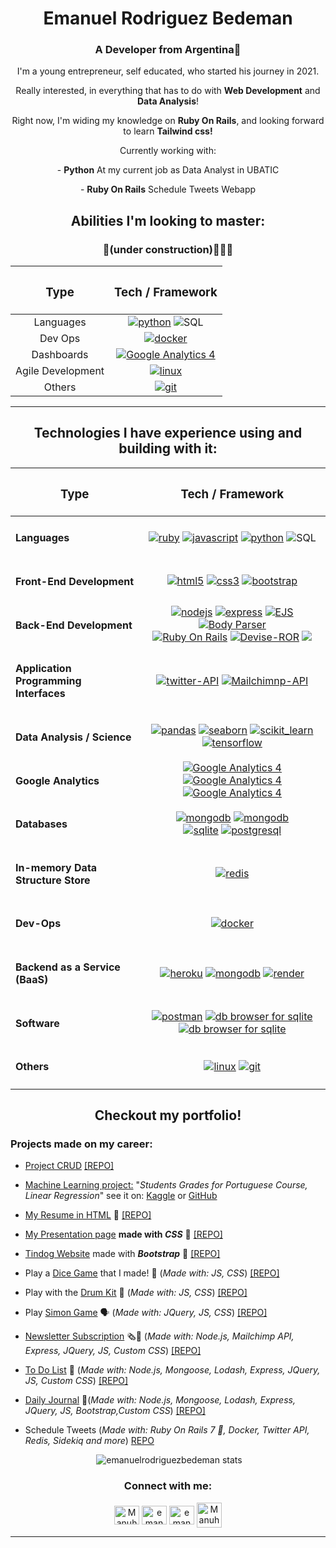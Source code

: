 <div align="center">
 <h1>Emanuel Rodriguez Bedeman</h1>  
 <h3>A Developer from Argentina🧉</h3>
 
 <p>I'm a young entrepreneur, self educated, who started his journey in 2021.</p>
 <p>Really interested, in everything that has to do with <b>Web Development</b> and <b>Data Analysis</b>!</p>
 <p>Right now, I'm widing my knowledge on <b>Ruby On Rails</b>, and looking forward to learn <b>Tailwind css!</b></p>
 <p>Currently working with:</p>
 <p>- <strong>Python</strong> At my current job as Data Analyst in UBATIC</p>
 <p>- <strong>Ruby On Rails</strong> Schedule Tweets Webapp</p>
 <!-- <p align="center">- <b>Ruby On Rails</strong>, <b>Bootstrap</b> and <b>SQL</b> for my current Web development projects.</p> -->
</div>

<div align="center">
 
 <h2 align="center">Abilities I'm looking to master:</h2>
 <h3 align="center">🚧(under construction)👷🏻‍♂️</h3>

 | <h3>Type</h3> | <h3>Tech / Framework</h3> |
 | :-------------: |:-------------:|
 | Languages | <a href="https://www.python.org" target="_blank" rel="noreferrer"> <img src="https://img.shields.io/badge/Python-3.x-yellow?style=flat&logo=python&logoColor=yellow&labelColor=blue" alt="python"/></a> <img src="https://img.shields.io/badge/SQL-%20-blue?style=flat&logoColor=blue&labelColor=white" alt="SQL"> |
 | Dev Ops | <a href="https://www.docker.com/" target="_blank" rel="noreferrer"> <img src="https://img.shields.io/badge/Docker-4.7-blue?logo=Docker&labelColor=white" alt="docker"/></a> |
 | Dashboards | <!-- <a href="https://analytics.google.com/analytics/academy/" target="_blank" rel="noreferrer"> <img src="https://img.shields.io/badge/Data%20Studio-%20-orange?labelColor=white&logo=google&logoColor=orange" alt="Google Analytics 4"/></a> --> <a href="https://grafana.com/" target="_blank" rel="noreferrer"> <img src="https://img.shields.io/badge/Grafana-%20-F05A28?labelColor=white&logo=Grafana&logoColor=F05A28" alt="Google Analytics 4"/></a> |
 | Agile Development | <a href="https://www.atlassian.com/agile/scrum" target="_blank" rel="noreferrer"><img src="https://img.shields.io/badge/SCRUM-%20-blue?logo=Atlassian&logoColor=blue&labelColor=white" alt="linux"/></a> |
 | Others | <!-- <a href="https://www.linux.org/" target="_blank" rel="noreferrer"><img src="https://img.shields.io/badge/Linux-3.0-lightgrey?logo=linux&logoColor=black&labelColor=white" alt="linux"/></a> --> <a href="https://git-scm.com/" target="_blank" rel="noreferrer"> <img src="https://img.shields.io/badge/Git-2.36-red?logo=Git&labelColor=white" alt="git"/></a> |

</div>
 
---

<h2 align="center">Technologies I have experience using and building with it:</h2>

<div align="center">

| <h3>Type</h3> | <h3>Tech / Framework</h3> |
| :-------------: |:-------------:|
| <h4 align="left">Languages</h4> | <a href="https://www.ruby-lang.org/en/" target="_blank" rel="noreferrer"> <img src="https://img.shields.io/badge/Ruby-3.1-red?style=flat&logo=ruby&logoColor=red&labelColor=white" alt="ruby"/></a> <a href="https://www.javascript.com/" target="_blank" rel="noreferrer"> <img src="https://img.shields.io/badge/JavaScript-ES6-yellow?style=flat&logo=javascript" alt="javascript"/></a> <a href="https://www.python.org" target="_blank" rel="noreferrer"> <img src="https://img.shields.io/badge/Python-3.x-yellow?style=flat&logo=python&logoColor=yellow&labelColor=blue" alt="python"/></a> <img src="https://img.shields.io/badge/SQL-%20-blue?style=flat&logoColor=blue&labelColor=white" alt="SQL"> |
| <h4 align="left">Front-End Development</h4> | <a href="https://developer.mozilla.org/docs/Web/HTML" target="_blank" rel="noreferrer"> <img src="https://img.shields.io/badge/HTML-5-red?logo=html5&labelColor=white" alt="html5"/></a> <a href="https://www.w3schools.com/css/" target="_blank" rel="noreferrer"> <img src="https://img.shields.io/badge/CSS-3-blue?logo=css3&labelColor=white&logoColor=blue" alt="css3"/></a> <a href="https://getbootstrap.com" target="_blank" rel="noreferrer"> <img src="https://img.shields.io/badge/Bootstrap-5-blueviolet?logo=Bootstrap&labelColor=white" alt="bootstrap"/></a> <!--<a href="https://reactjs.org/" target="_blank" rel="noreferrer"> <img src="https://img.shields.io/badge/React-18.0-cyan?logo=React&logoColor=blue&labelColor=white" alt="react"/></a> -->  |
| <h4 align="left">Back-End Development</h4> | <a href="https://nodejs.org" target="_blank" rel="noreferrer"> <img src="https://img.shields.io/badge/Node.js-16.15-green?logo=Node.js&labelColor=white" alt="nodejs"/></a> <a href="https://expressjs.com" target="_blank" rel="noreferrer"> <img src="https://img.shields.io/badge/Express-4.18-white?logo=Express" alt="express"/></a> <a href="https://ejs.co/" target="_blank" rel="noreferrer"> <img src="https://img.shields.io/badge/EJS-3.1-green?labelColor=white&logo=Node.js" alt="EJS"/></a> <a href="https://www.npmjs.com/package/body-parser" target="_blank" rel="noreferrer"> <img src="https://img.shields.io/badge/Body--Parser-1.20-informational?labelColor=white&logo=Node.js" alt="Body Parser"/></a> </br> <a href="https://rubyonrails.org/" target="_blank" rel="noreferrer"> <img src="https://img.shields.io/badge/Ruby%20On%20Rails-7-white?labelColor=red&logo=Ruby%20on%20Rails" alt="Ruby On Rails"/></a> <a href="https://github.com/heartcombo/devise" target="_blank" rel="noreferrer"> <img src="https://img.shields.io/badge/Devise-4.8-white?labelColor=red&logo=Ruby%20on%20Rails" alt="Devise-ROR"/></a>  <a href="https://github.com/omniauth/omniauth" target="_blank" rel="noreferrer"> <img src="https://img.shields.io/badge/Omniauth-2.1-white?labelColor=red&logo=Ruby%20on%20Rails%22%20alt=%22Devise-ROR"/></a> |
| <h4 align="left">Application Programming Interfaces</h4> | <a href="https://developer.twitter.com/en/docs/twitter-api" target="blank_" rel="noreferrer"> <img src="https://img.shields.io/badge/Twitter%20API-1CA0F1?style=flat&logo=twitter&logoColor=white&labelColor=1DA1F2" alt="twitter-API"/></a> <a href="https://mailchimp.com/es/" target="blank_" rel="noreferrer"> <img src="https://img.shields.io/badge/Mailchimp-FFE01B?style=flat&logo=MailChimp&logoColor=black&labelColor=FFE01B" alt="Mailchimnp-API"/></a> |
| <h4 align="left">Data Analysis / Science</h4> | <a href="https://pandas.pydata.org/" target="_blank" rel="noreferrer"> <img src="https://img.shields.io/badge/Pandas-1.4.2-blue?logo=Pandas&logoColor=blue&labelColor=white" alt="pandas"/></a> <a href="https://seaborn.pydata.org/" target="_blank" rel="noreferrer"> <img src="https://img.shields.io/badge/Seaborn-0.11-blue?logo=python&labelColor=white" alt="seaborn"/></a> <a href="https://scikit-learn.org/" target="_blank" rel="noreferrer"> <img src="https://img.shields.io/badge/Scikit--Learn-1.0-orange?logo=scikit-learn&labelColor=white" alt="scikit_learn"/></a> <a href="https://www.tensorflow.org" target="_blank" rel="noreferrer"> <img src="https://img.shields.io/badge/TensorFlow-2.8-orange?logo=TensorFlow&labelColor=white" alt="tensorflow"/></a> |
| <h4 align="left">Google Analytics</h4> | <a href="https://analytics.google.com/analytics/academy/" target="_blank" rel="noreferrer"> <img src="https://img.shields.io/badge/Google--Analytics-4-orange?labelColor=white&logo=google&logoColor=orange" alt="Google Analytics 4"/></a> <a href="https://analytics.google.com/analytics/academy/" target="_blank" rel="noreferrer"> <img src="https://img.shields.io/badge/Google%20Tag%20Manager-%20-orange?labelColor=white&logo=google&logoColor=orange" alt="Google Analytics 4"/></a> <a href="https://analytics.google.com/analytics/academy/" target="_blank" rel="noreferrer"> <img src="https://img.shields.io/badge/Data%20Studio-%20-orange?labelColor=white&logo=google&logoColor=orange" alt="Google Analytics 4"/></a> |
| <h4 align="left">Databases</h4> |  <a href="https://www.mongodb.com/" target="_blank" rel="noreferrer"> <img src="https://img.shields.io/badge/MongoDB-5.0-brightgreen?labelColor=white&logo=MongoDB" alt="mongodb"/></a> <a href="https://mongoosejs.com/" target="_blank" rel="noreferrer"> <img src="https://img.shields.io/badge/Mongoose-6.3-brightgreen?labelColor=white&logo=MongoDB" alt="mongodb"/></a> </br> <a href="https://www.sqlite.org/" target="_blank" rel="noreferrer"> <img src="https://img.shields.io/badge/SQLite-3.38-blue?logo=SQLite&logoColor=blue&labelColor=white" alt="sqlite"/></a> <!-- <a href="https://www.mysql.com/" target="_blank" rel="noreferrer"> <img src="https://img.shields.io/badge/MySQL-8.0-blue?labelColor=white&logo=MySQL" alt="mysql"/></a> --> <a href="https://www.postgresql.org" target="_blank" rel="noreferrer"> <img src="https://img.shields.io/badge/PostgreSQL-14.2-blue?labelColor=white&logo=PostgreSQL" alt="postgresql"/></a> |
| <h4 align="left">In-memory Data Structure Store</h4> | <a href="[https://redis.io/" target="_blank" rel="noreferrer"> <img src="https://img.shields.io/badge/Redis-DC382D?style=flat&logo=redis&logoColor=white&labelColor=DC382D" alt="redis"/></a> |
| <h4 align="left">Dev-Ops</h4> |  <a href="https://www.docker.com/" target="_blank" rel="noreferrer"> <img src="https://img.shields.io/badge/Docker-4.7-blue?logo=Docker&labelColor=white" alt="docker"/></a> |
| <h4 align="left">Backend as a Service (BaaS)</h4> | <a href="https://heroku.com" target="_blank" rel="noreferrer"> <img src="https://img.shields.io/badge/Heroku-18.0-blueviolet?logo=heroku&logoColor=purple&labelColor=white" alt="heroku"/></a>  <a href="https://www.mongodb.com/es/atlas/database" target="_blank" rel="noreferrer"> <img src="https://img.shields.io/badge/MongoDB%20Atlas-2022-brightgreen?labelColor=white&logo=MongoDB" alt="mongodb"/></a> <a href="https://render.com/" target="_blank" rel="noreferrer"> <img src="https://img.shields.io/badge/Render-white?style=flat&logo=render&logoColor=black&labelColor=46E3B7" alt="render"/></a>|
| <h4 align="left">Software</h4> | <a href="https://postman.com" target="_blank" rel="noreferrer"><img src="https://img.shields.io/badge/Postman-9.15-orange?logo=Postman&labelColor=white" alt="postman"/></a> <a href="https://sqlitebrowser.org/" target="_blank" rel="noreferrer"><img src="https://img.shields.io/badge/DB%20Browser-3.12-lightgrey?labelColor=white" alt="db browser for sqlite"/></a> <a href="https://robomongo.org/" target="_blank" rel="noreferrer"><img src="https://img.shields.io/badge/Robo3T-1.4-sucess?labelColor=white" alt="db browser for sqlite"/></a> |
| <h4 align="left">Others</h4> | <a href="https://www.linux.org/" target="_blank" rel="noreferrer"><img src="https://img.shields.io/badge/Linux-3.0-lightgrey?logo=linux&logoColor=black&labelColor=white" alt="linux"/></a> <a href="https://git-scm.com/" target="_blank" rel="noreferrer"> <img src="https://img.shields.io/badge/Git-2.36-red?logo=Git&labelColor=white" alt="git"/></a> |

</div>

<!--Projects list-->

<h2 align="center">Checkout my portfolio!</h2>

<h3>Projects made on my career:</h3>

- [Project CRUD](https://github.com/EmanuelRodriguezBedeman/Python/tree/main/Project-CRUD) [[REPO]](https://github.com/EmanuelRodriguezBedeman/Python/tree/main/Project-CRUD)

- <ins>Machine Learning project:</ins> "_Students Grades for Portuguese Course, Linear Regression_" see it on: [Kaggle](https://www.kaggle.com/emanuelbedeman/students-grades-for-portuguese-course/edit) or [GitHub](https://github.com/EmanuelRodriguezBedeman/Python/blob/main/Machine%20Learning/Stundents%20Grades/Portuguese%20Students%20Grades%2C%20Regression.ipynb)

 - [My Resume in HTML](https://emanuelrodriguezbedeman.github.io/Web-Development/HTML%20Resume/index.html)   📄 [[REPO]](https://github.com/EmanuelRodriguezBedeman/Web-Development/tree/main/HTML%20Resume)

 - [My Presentation page](https://emanuelrodriguezbedeman.github.io/Web-Development/CSS%20Presentation/index.html) **made with _CSS_** 🎨 [[REPO]](https://github.com/EmanuelRodriguezBedeman/Web-Development/tree/main/CSS%20Presentation)

 - [Tindog Website](https://emanuelrodriguezbedeman.github.io/Web-Development/Tindog%20Bootstrap%205/index.html) made with **_Bootstrap_** 🐶 [[REPO]](https://github.com/EmanuelRodriguezBedeman/Web-Development/tree/main/Tindog%20Bootstrap%205)

 - Play a [Dice Game](https://emanuelrodriguezbedeman.github.io/Web-Development/Dice%20Game/dice.html) that I made! 🎲 (_Made with: JS, CSS_) [[REPO]](https://github.com/EmanuelRodriguezBedeman/Web-Development/tree/main/Dice%20Game)

 - Play with the [Drum Kit](https://emanuelrodriguezbedeman.github.io/Web-Development/Drum%20kit/index.html) 🥁 (_Made with: JS, CSS_) [[REPO]](https://github.com/EmanuelRodriguezBedeman/Web-Development/tree/main/Drum%20kit)

 - Play [Simon Game](https://emanuelrodriguezbedeman.github.io/Web-Development/Simon%20Game/index.html) 🗣 (_Made with: JQuery, JS, CSS_) [[REPO]](https://github.com/EmanuelRodriguezBedeman/Web-Development/tree/main/Simon%20Game)

 - [Newsletter Subscription](https://newsletter-signup-example2.onrender.com/) 🗞📰 (_Made with: Node.js, Mailchimp API, Express, JQuery, JS, Custom CSS_) [[REPO]](https://github.com/EmanuelRodriguezBedeman/Web-Development/tree/main/Newsletter%20Signup)

 - [To Do List](https://to-do-list-nsdh.onrender.com/) 📝 (_Made with: Node.js, Mongoose, Lodash, Express, JQuery, JS, Custom CSS_) [[REPO]](https://github.com/EmanuelRodriguezBedeman/Web-Development/tree/main/To%20Do%20List)

 - [Daily Journal](https://daily-journal-fp1r.onrender.com/) 📄(_Made with: Node.js, Mongoose, Lodash, Express, JQuery, JS, Bootstrap,Custom CSS_) [[REPO]](https://github.com/EmanuelRodriguezBedeman/Web-Development/tree/main/Daily%20Journal-v2)

 - Schedule Tweets (_Made with: Ruby On Rails 7 🔻, Docker, Twitter API, Redis, Sidekiq and more_) [REPO](https://github.com/EmanuelRodriguezBedeman/Rails---Scheduled-Tweets)

<!--TAB-->

<p align="center">&nbsp;<img src="https://github-readme-stats.vercel.app/api?username=emanuelrodriguezbedeman&show_icons=true&locale=en" alt="emanuelrodriguezbedeman stats" /></p>

<h3 align="center">Connect with me:</h3>  
<p align="center"> 
<a href="mailto:emanuel.rodriguez.bedeman@gmail.com" target="blank"><img align="center" src="https://upload.wikimedia.org/wikipedia/commons/7/7e/Gmail_icon_%282020%29.svg" alt="Manuhs#7548" height="30" width="40" /></a>
<a href="https://linkedin.com/in/emanuel-rodriguez-bedeman/" target="blank"><img align="center" src="https://raw.githubusercontent.com/rahuldkjain/github-profile-readme-generator/master/src/images/icons/Social/linked-in-alt.svg" alt="emanuel-rodriguez-bedeman/" height="30" width="40" /></a>  
<a href="https://kaggle.com/emanuelbedeman" target="blank"><img align="center" src="https://raw.githubusercontent.com/rahuldkjain/github-profile-readme-generator/master/src/images/icons/Social/kaggle.svg" alt="emanuelbedeman" height="30" width="40" /></a>  
<a href="https://discord.gg/Manuhs#7548" target="blank"><img align="center" src="https://raw.githubusercontent.com/rahuldkjain/github-profile-readme-generator/master/src/images/icons/Social/discord.svg" alt="Manuhs#7548" height="40" width="40" /></a>
</p>

---
